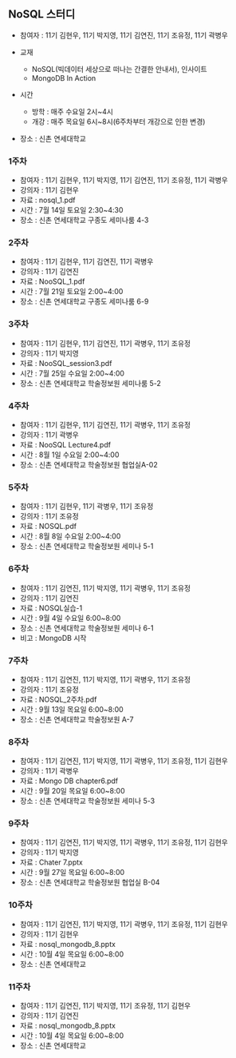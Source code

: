 ## NoSQL 스터디
- 참여자 : 11기 김현우, 11기 박지영, 11기 김연진, 11기 조유정, 11기 곽병우
- 교재 
    - NoSQL(빅데이터 세상으로 떠나는 간결한 안내서), 인사이트
    - MongoDB In Action
    
- 시간 
    - 방학 : 매주 수요일 2시~4시
    - 개강 : 매주 목요일 6시~8시(6주차부터 개강으로 인한 변경)
    
- 장소 : 신촌 연세대학교

### 1주차
- 참여자 : 11기 김현우, 11기 박지영, 11기 김연진, 11기 조유정, 11기 곽병우
- 강의자 : 11기 김현우
- 자료 : nosql_1.pdf
- 시간 : 7월 14일 토요일 2:30~4:30
- 장소 : 신촌 연세대학교 구종도 세미나룸 4-3

### 2주차
- 참여자 : 11기 김현우, 11기 김연진, 11기 곽병우
- 강의자 : 11기 김연진
- 자료 : NooSQL_1.pdf
- 시간 : 7월 21일 토요일 2:00~4:00
- 장소 : 신촌 연세대학교 구종도 세미나룸 6-9

### 3주차
- 참여자 : 11기 김현우, 11기 김연진, 11기 곽병우, 11기 조유정
- 강의자 : 11기 박지영
- 자료 : NooSQL_session3.pdf
- 시간 : 7월 25일 수요일 2:00~4:00
- 장소 : 신촌 연세대학교 학술정보원 세미나룸 5-2

### 4주차
- 참여자 : 11기 김현우, 11기 김연진, 11기 곽병우, 11기 조유정
- 강의자 : 11기 곽병우
- 자료 : NooSQL Lecture4.pdf
- 시간 : 8월 1일 수요일 2:00~4:00
- 장소 : 신촌 연세대학교 학술정보원 협업실A-02

### 5주차
- 참여자 : 11기 김현우, 11기 곽병우, 11기 조유정
- 강의자 : 11기 조유정
- 자료 : NOSQL.pdf
- 시간 : 8월 8일 수요일 2:00~4:00
- 장소 : 신촌 연세대학교 학술정보원 세미나 5-1

### 6주차
- 참여자 : 11기 김연진, 11기 박지영, 11기 곽병우, 11기 조유정
- 강의자 : 11기 김연진
- 자료 : NOSQL실습-1
- 시간 : 9월 4일 수요일 6:00~8:00 
- 장소 : 신촌 연세대학교 학술정보원 세미나 6-1
- 비고 : MongoDB 시작

### 7주차
- 참여자 : 11기 김연진, 11기 박지영, 11기 곽병우, 11기 조유정
- 강의자 : 11기 조유정
- 자료 : NOSQL_2주차.pdf
- 시간 : 9월 13일 목요일 6:00~8:00 
- 장소 : 신촌 연세대학교 학술정보원 A-7

### 8주차
- 참여자 : 11기 김연진, 11기 박지영, 11기 곽병우, 11기 조유정, 11기 김현우
- 강의자 : 11기 곽병우
- 자료 : Mongo DB chapter6.pdf
- 시간 : 9월 20일 목요일 6:00~8:00 
- 장소 : 신촌 연세대학교 학술정보원 세미나 5-3

### 9주차
- 참여자 : 11기 김연진, 11기 박지영, 11기 곽병우, 11기 조유정, 11기 김현우
- 강의자 : 11기 박지영
- 자료 : Chater 7.pptx
- 시간 : 9월 27일 목요일 6:00~8:00 
- 장소 : 신촌 연세대학교 학술정보원 협업실 B-04

### 10주차
- 참여자 : 11기 김연진, 11기 박지영, 11기 곽병우, 11기 조유정, 11기 김현우
- 강의자 : 11기 김현우
- 자료 : nosql_mongodb_8.pptx
- 시간 : 10월 4일 목요일 6:00~8:00 
- 장소 : 신촌 연세대학교 

### 11주차
- 참여자 : 11기 김연진, 11기 박지영, 11기 조유정, 11기 김현우
- 강의자 : 11기 김연진
- 자료 : nosql_mongodb_8.pptx
- 시간 : 10월 4일 목요일 6:00~8:00 
- 장소 : 신촌 연세대학교 
